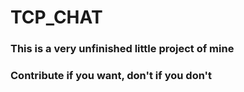 # TCP_CHAT
### This is a very unfinished little project of mine
### Contribute if you want, don't if you don't

